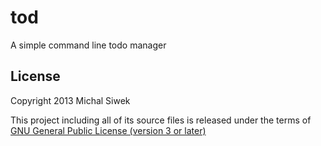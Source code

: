tod
===

A simple command line todo manager

License
-------
Copyright 2013 Michal Siwek

This project including all of its source files is released under the terms of [GNU General Public License (version 3 or later)](http://www.gnu.org/licenses/gpl.txt)
